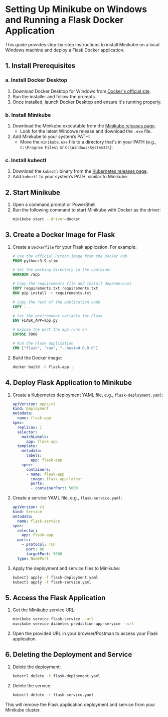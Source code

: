 
# Setting Up Minikube on Windows and Running a Flask Docker Application

This guide provides step-by-step instructions to install Minikube on a local Windows machine and deploy a Flask Docker application.

## 1. Install Prerequisites

### a. Install Docker Desktop

1. Download Docker Desktop for Windows from [Docker's official site](https://www.docker.com/products/docker-desktop).
2. Run the installer and follow the prompts.
3. Once installed, launch Docker Desktop and ensure it's running properly.

### b. Install Minikube

1. Download the Minikube executable from the [Minikube releases page](https://github.com/kubernetes/minikube/releases).
   - Look for the latest Windows release and download the `.exe` file.
2. Add Minikube to your system’s PATH:
   - Move the `minikube.exe` file to a directory that's in your PATH (e.g., `C:\Program Files\` or `C:\Windows\System32\`).

### c. Install kubectl

1. Download the `kubectl` binary from the [Kubernetes releases page](https://kubernetes.io/docs/tasks/tools/install-kubectl/).
2. Add `kubectl` to your system’s PATH, similar to Minikube.

## 2. Start Minikube

1. Open a command prompt or PowerShell.
2. Run the following command to start Minikube with Docker as the driver:
   ```sh
   minikube start --driver=docker
   ```

## 3. Create a Docker Image for Flask

1. Create a `Dockerfile` for your Flask application. For example:
   ```Dockerfile
   # Use the official Python image from the Docker Hub
   FROM python:3.9-slim

   # Set the working directory in the container
   WORKDIR /app

   # Copy the requirements file and install dependencies
   COPY requirements.txt requirements.txt
   RUN pip install -r requirements.txt

   # Copy the rest of the application code
   COPY . .

   # Set the environment variable for Flask
   ENV FLASK_APP=app.py

   # Expose the port the app runs on
   EXPOSE 5000

   # Run the Flask application
   CMD ["flask", "run", "--host=0.0.0.0"]
   ```

2. Build the Docker image:
   ```sh
   docker build -t flask-app .
   ```

## 4. Deploy Flask Application to Minikube

1. Create a Kubernetes deployment YAML file, e.g., `flask-deployment.yaml`:
   ```yaml
   apiVersion: apps/v1
   kind: Deployment
   metadata:
     name: flask-app
   spec:
     replicas: 1
     selector:
       matchLabels:
         app: flask-app
     template:
       metadata:
         labels:
           app: flask-app
       spec:
         containers:
         - name: flask-app
           image: flask-app:latest
           ports:
           - containerPort: 5000
   ```

2. Create a service YAML file, e.g., `flask-service.yaml`:
   ```yaml
   apiVersion: v1
   kind: Service
   metadata:
     name: flask-service
   spec:
     selector:
       app: flask-app
     ports:
       - protocol: TCP
         port: 80
         targetPort: 5000
     type: NodePort
   ```

3. Apply the deployment and service files to Minikube:
   ```sh
   kubectl apply -f flask-deployment.yaml
   kubectl apply -f flask-service.yaml
   ```

## 5. Access the Flask Application

1. Get the Minikube service URL:
   ```sh
   minikube service flask-service --url
   minikube service diabetes-prediction-app-service --url
   ```

2. Open the provided URL in your browser/Postman to access your Flask application.



## 6. Deleting the Deployment and Service

1. Delete the deployment:
   ```sh
   kubectl delete -f flask-deployment.yaml
   ```

2. Delete the service:
   ```sh
   kubectl delete -f flask-service.yaml
   ```

This will remove the Flask application deployment and service from your Minikube cluster.

